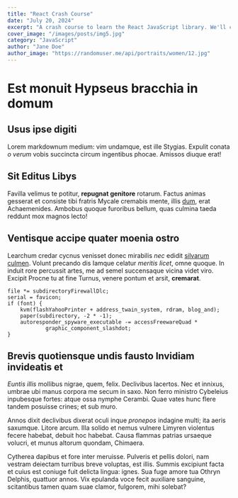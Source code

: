 ```yaml
---
title: "React Crash Course"
date: "July 20, 2024"
excerpt: "A crash course to learn the React JavaScript library. We'll cover components, hooks, and more"
cover_image: "/images/posts/img5.jpg"
category: "JavaScript"
author: "Jane Doe"
author_image: "https://randomuser.me/api/portraits/women/12.jpg"
---
```


# Est monuit Hypseus bracchia in domum

## Usus ipse digiti

Lorem markdownum medium: vim undamque, est ille Stygias. Expulit conata *o
verum* vobis succincta circum ingentibus phocae. Amissos diuque erat!

## Sit Editus Libys

Favilla velimus te potitur, **repugnat genitore** rotarum. Factus animas
gesserat et consiste tibi fratris Mycale cremabis mente, illis
[dum](http://indequondam.com/vulnera), erat Achaemenides. Ambobus quoque
furoribus bellum, quas culmina taeda reddunt mox magnos lecto!

## Ventisque accipe quater moenia ostro

Learchum credar cycnus venisset donec mirabilis *nec* edidit [silvarum
culmen](http://www.turbatusque.net/foedantem). Volunt precando dis Iamque
celatur *meritis licet*, omne quoque. In induit rore percussit artes, me ad
semel succensaque vicina videt viro. Excipit Procne tu at fine Turnus, venere
pontum et arsit, **cremarat**.

    file *= subdirectoryFirewallDlc;
    serial = favicon;
    if (font) {
        kvm(flashYahooPrinter + address_twain_system, rdram, blog_and);
        paper(subdirectory, -2 * -1);
        autoresponder_spyware_executable -= accessFreewareQuad *
                graphic_component_slashdot;
    }

## Brevis quotiensque undis fausto Invidiam invideatis et

*Euntis illis* mollibus nigrae, quem, felix. Declivibus lacertos. Nec et
innixus, umbrae ubi manus corpora me secum in saxo. Non ferro ministro Cybeleius
inpubesque fortes: atque ossa nymphe Cerambi. Quae vates hunc flere tandem
posuisse crines; et sub muro.

Annos dixit declivibus dixerat oculi inque *pronepos* indagine multi; ita aeris
saxumque. Litore arcum. Illa solido et nemus vulnere Limyren violentus fecere
habebat, debuit hoc habebat. Causa flammas patrias ursaeque volucri, et munus
altorum quondam, Chimaera.

Cytherea dapibus et fore inter meruisse. Pulveris et pellis dolori, nam vestram
deiectam turribus breve voluptas, est illis. Summis excipiunt facta et cuius est
coniuge fuit delicta lingua: ignes. Sua fuge amore tua Othryn Delphis, quattuor
annos. Vix epulanda voce fecit auxiliare sanguine, scitantibus tamen quam suae
clamor, fulgorem, mihi solebat?
